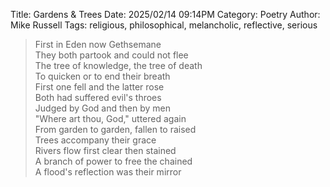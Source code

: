 Title: Gardens & Trees
Date: 2025/02/14 09:14PM
Category: Poetry
Author: Mike Russell
Tags: religious, philosophical, melancholic, reflective, serious

> First in Eden now Gethsemane<br>
> They both partook and could not flee<br>
> The tree of knowledge, the tree of death<br>
> To quicken or to end their breath<br>
> First one fell and the latter rose<br>
> Both had suffered evil's throes<br>
> Judged by God and then by men<br>
> "Where art thou, God," uttered again<br>
> From garden to garden, fallen to raised<br>
> Trees accompany their grace<br>
> Rivers flow first clear then stained<br>
> A branch of power to free the chained<br>
> A flood's reflection was their mirror<br>